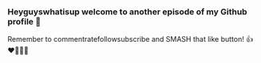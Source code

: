 ### Heyguyswhatisup welcome to another episode of my Github profile 🐠

Remember to commentratefollowsubscribe and SMASH that like button! 👍❤🤣🤢💩
